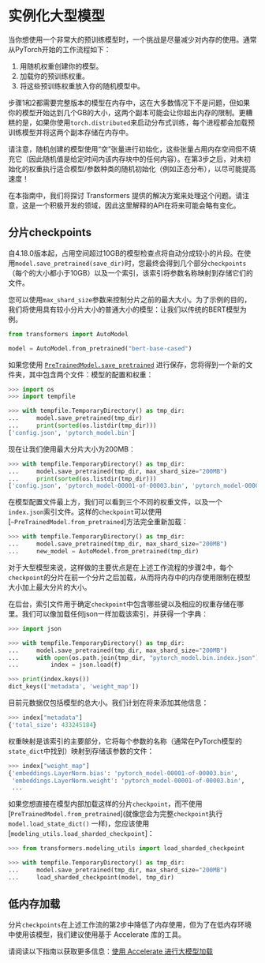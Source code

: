 <!--Copyright 2022 The HuggingFace Team. All rights reserved.

Licensed under the Apache License, Version 2.0 (the "License"); you may not use this file except in compliance with
the License. You may obtain a copy of the License at

http://www.apache.org/licenses/LICENSE-2.0

Unless required by applicable law or agreed to in writing, software distributed under the License is distributed on
an "AS IS" BASIS, WITHOUT WARRANTIES OR CONDITIONS OF ANY KIND, either express or implied. See the License for the
specific language governing permissions and limitations under the License.

⚠️ Note that this file is in Markdown but contain specific syntax for our doc-builder (similar to MDX) that may not be
rendered properly in your Markdown viewer.

-->

# 实例化大型模型

当你想使用一个非常大的预训练模型时，一个挑战是尽量减少对内存的使用。通常从PyTorch开始的工作流程如下：

1. 用随机权重创建你的模型。
2. 加载你的预训练权重。
3. 将这些预训练权重放入你的随机模型中。

步骤1和2都需要完整版本的模型在内存中，这在大多数情况下不是问题，但如果你的模型开始达到几个GB的大小，这两个副本可能会让你超出内存的限制。更糟糕的是，如果你使用`torch.distributed`来启动分布式训练，每个进程都会加载预训练模型并将这两个副本存储在内存中。

<Tip>

请注意，随机创建的模型使用“空”张量进行初始化，这些张量占用内存空间但不填充它（因此随机值是给定时间内该内存块中的任何内容）。在第3步之后，对未初始化的权重执行适合模型/参数种类的随机初始化（例如正态分布），以尽可能提高速度！

</Tip>

在本指南中，我们将探讨 Transformers 提供的解决方案来处理这个问题。请注意，这是一个积极开发的领域，因此这里解释的API在将来可能会略有变化。

## 分片checkpoints

自4.18.0版本起，占用空间超过10GB的模型检查点将自动分成较小的片段。在使用`model.save_pretrained(save_dir)`时，您最终会得到几个部分`checkpoints`（每个的大小都小于10GB）以及一个索引，该索引将参数名称映射到存储它们的文件。

您可以使用`max_shard_size`参数来控制分片之前的最大大小。为了示例的目的，我们将使用具有较小分片大小的普通大小的模型：让我们以传统的BERT模型为例。


```py
from transformers import AutoModel

model = AutoModel.from_pretrained("bert-base-cased")
```

如果您使用 [`PreTrainedModel.save_pretrained`](模型预训练保存) 进行保存，您将得到一个新的文件夹，其中包含两个文件：模型的配置和权重：

```py
>>> import os
>>> import tempfile

>>> with tempfile.TemporaryDirectory() as tmp_dir:
...     model.save_pretrained(tmp_dir)
...     print(sorted(os.listdir(tmp_dir)))
['config.json', 'pytorch_model.bin']
```

现在让我们使用最大分片大小为200MB：

```py
>>> with tempfile.TemporaryDirectory() as tmp_dir:
...     model.save_pretrained(tmp_dir, max_shard_size="200MB")
...     print(sorted(os.listdir(tmp_dir)))
['config.json', 'pytorch_model-00001-of-00003.bin', 'pytorch_model-00002-of-00003.bin', 'pytorch_model-00003-of-00003.bin', 'pytorch_model.bin.index.json']
```

在模型配置文件最上方，我们可以看到三个不同的权重文件，以及一个`index.json`索引文件。这样的`checkpoint`可以使用[`~PreTrainedModel.from_pretrained`]方法完全重新加载：

```py
>>> with tempfile.TemporaryDirectory() as tmp_dir:
...     model.save_pretrained(tmp_dir, max_shard_size="200MB")
...     new_model = AutoModel.from_pretrained(tmp_dir)
```

对于大型模型来说，这样做的主要优点是在上述工作流程的步骤2中，每个`checkpoint`的分片在前一个分片之后加载，从而将内存中的内存使用限制在模型大小加上最大分片的大小。

在后台，索引文件用于确定`checkpoint`中包含哪些键以及相应的权重存储在哪里。我们可以像加载任何json一样加载该索引，并获得一个字典：

```py
>>> import json

>>> with tempfile.TemporaryDirectory() as tmp_dir:
...     model.save_pretrained(tmp_dir, max_shard_size="200MB")
...     with open(os.path.join(tmp_dir, "pytorch_model.bin.index.json"), "r") as f:
...         index = json.load(f)

>>> print(index.keys())
dict_keys(['metadata', 'weight_map'])
```

目前元数据仅包括模型的总大小。我们计划在将来添加其他信息：
```py
>>> index["metadata"]
{'total_size': 433245184}
```

权重映射是该索引的主要部分，它将每个参数的名称（通常在PyTorch模型的`state_dict`中找到）映射到存储该参数的文件：

```py
>>> index["weight_map"]
{'embeddings.LayerNorm.bias': 'pytorch_model-00001-of-00003.bin',
 'embeddings.LayerNorm.weight': 'pytorch_model-00001-of-00003.bin',
 ...
```

如果您想直接在模型内部加载这样的分片`checkpoint`，而不使用 [`PreTrainedModel.from_pretrained`](就像您会为完整`checkpoint`执行 `model.load_state_dict()` 一样)，您应该使用 [`modeling_utils.load_sharded_checkpoint`]：


```py
>>> from transformers.modeling_utils import load_sharded_checkpoint

>>> with tempfile.TemporaryDirectory() as tmp_dir:
...     model.save_pretrained(tmp_dir, max_shard_size="200MB")
...     load_sharded_checkpoint(model, tmp_dir)
```

## 低内存加载

分片`checkpoints`在上述工作流的第2步中降低了内存使用，但为了在低内存环境中使用该模型，我们建议使用基于 Accelerate 库的工具。

请阅读以下指南以获取更多信息：[使用 Accelerate 进行大模型加载](./main_classes/model#large-model-loading)
